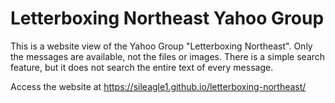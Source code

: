 # Letterboxing Northeast Yahoo Group

This is a website view of the Yahoo Group "Letterboxing Northeast".
Only the messages are available, not the files or images.
There is a simple search feature, but it does not search the entire text of every message.

Access the website at https://sileagle1.github.io/letterboxing-northeast/
